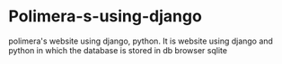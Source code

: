 # Polimera-s-using-django
polimera's website using django, python.
It is website using django and python in which the database is stored in db browser sqlite
